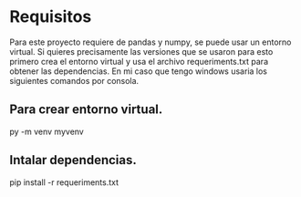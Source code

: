 # Requisitos

Para este proyecto requiere de pandas y numpy, se puede usar un
entorno virtual. Si quieres precisamente las versiones que se usaron
para esto primero crea el entorno virtual y usa el archivo requeriments.txt
para obtener las dependencias. En mi caso que tengo windows usaria los siguientes
comandos por consola.

## Para crear entorno virtual.
py -m venv myvenv

## Intalar dependencias.
pip install -r requeriments.txt